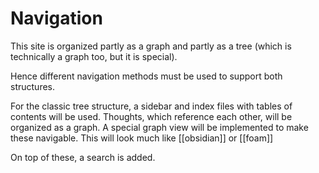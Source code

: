 # Navigation

This site is organized partly as a graph and partly as a tree (which is technically a graph too, but it is special).

Hence different navigation methods must be used to support both structures.

For the classic tree structure, a sidebar and index files with tables of contents will be used.
Thoughts, which reference each other, will be organized as a graph. A special graph view will be implemented to make these navigable. This will look much like [[obsidian]] or [[foam]]

On top of these, a search is added.
